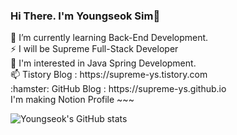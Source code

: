 ### Hi There. I'm Youngseok Sim👋
<p align="left">
  🌱 I’m currently learning Back-End Development.
  <br>⚡ I will be Supreme Full-Stack Developer
  <br>💙 I'm interested in Java Spring Development.
  <br>📫 Tistory Blog : https://supreme-ys.tistory.com
  <br>:hamster: GitHub Blog : https://supreme-ys.github.io
  <br>I'm making Notion Profile ~~~

![Youngseok's GitHub stats](https://github-readme-stats.vercel.app/api?username=Supreme-YS&theme=dark&show_icons=true)

